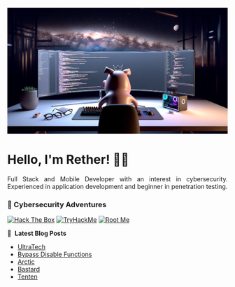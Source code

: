 ![Banner profile](./banner-profile.webp)

# Hello, I'm Rether! 👨‍💻

<p align="justify">
Full Stack and Mobile Developer with an interest in cybersecurity. Experienced in application development and beginner in penetration testing.
</p>

### 🔐 Cybersecurity Adventures

[![Hack The Box](https://img.shields.io/badge/Hack%20The%20Box-111927?logo=Hack%20The%20Box&logoColor=9FEF00)](https://app.hackthebox.com/users/585215)
[![TryHackMe](https://img.shields.io/badge/TryHackMe-212C42?logo=TryHackMe&logoColor=88CCEE)](https://tryhackme.com/r/p/Rether)
[![Root Me](https://img.shields.io/badge/RootMe-212C42?logo=RootMe&logoColor=F15A24)](https://www.root-me.org/rether)

📕 &nbsp;**Latest Blog Posts**

<!-- BLOG-POST-LIST:START -->
- [UltraTech](https://retherszu.github.io/ctf/tryhackme/ultra-tech.html)
- [Bypass Disable Functions](https://retherszu.github.io/ctf/tryhackme/bypass-disable-functions.html)
- [Arctic](https://retherszu.github.io/ctf/hack-the-box/machines/arctic.html)
- [Bastard](https://retherszu.github.io/ctf/hack-the-box/machines/bastard.html)
- [Tenten](https://retherszu.github.io/ctf/hack-the-box/machines/tenten.html)
<!-- BLOG-POST-LIST:END -->
